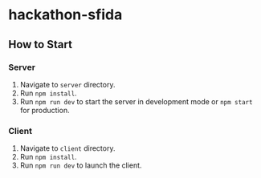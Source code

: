 # hackathon-sfida

## How to Start

### Server
1. Navigate to `server` directory.
2. Run `npm install`.
3. Run `npm run dev` to start the server in development mode or `npm start` for production.

### Client
1. Navigate to `client` directory.
2. Run `npm install`.
3. Run `npm run dev` to launch the client.
